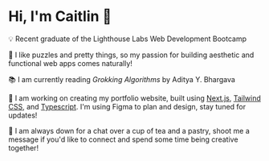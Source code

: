 # Hi, I'm Caitlin 👋

💡 Recent graduate of the Lighthouse Labs Web Development Bootcamp

🧩 I like puzzles and pretty things, so my passion for building aesthetic and functional web apps comes naturally!

📚 I am currently reading *Grokking Algorithms* by Aditya Y. Bhargava

🪩 I am working on creating my portfolio website, built using [Next.js](https://nextjs.org), [Tailwind CSS](https://tailwindcss.com), and [Typescript](https://www.typescriptlang.org). I'm using Figma to plan and design, stay tuned for updates!

🥐 I am always down for a chat over a cup of tea and a pastry, shoot me a message if you'd like to connect and spend some time being creative together!